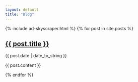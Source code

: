 ```yaml
---
layout: default
title: "Blog"
---
```


{% include ad-skyscraper.html %}
{% for post in site.posts %}

<h2><a href='{{ post.url}}'>{{ post.title }}</a></h2>
<p class="meta">{{ post.date | date_to_string }}</p>
{{ post.content }}

<br/>

{% endfor %}

